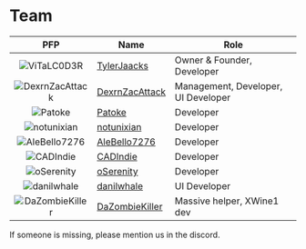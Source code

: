 # Team

|                                           PFP                                           | Name                                                        | Role                                |
|:---------------------------------------------------------------------------------------:|-------------------------------------------------------------|-------------------------------------|
|        ![ViTaLC0D3R](https://avatars.githubusercontent.com/TylerJaacks?size=64)         | [TylerJaacks](https://github.com/TylerJaacks)               | Owner & Founder, Developer          |
|     ![DexrnZacAttack](https://avatars.githubusercontent.com/DexrnZacAttack?size=64)     | [DexrnZacAttack](https://github.com/DexrnZacAttack)         | Management, Developer, UI Developer |
|             ![Patoke](https://avatars.githubusercontent.com/Patoke?size=64)             | [Patoke](https://github.com/Patoke)                         | Developer                           |
|         ![notunixian](https://avatars.githubusercontent.com/notunixian?size=64)         | [notunixian](https://github.com/notunixian)                 | Developer                           |
|       ![AleBello7276](https://avatars.githubusercontent.com/AleBello7276?size=64)       | [AleBello7276](https://github.com/AleBello7276)             | Developer                           |
|           ![CADIndie](https://avatars.githubusercontent.com/CADIndie?size=64)           | [CADIndie](https://github.com/CADIndie)                     | Developer                           |
|          ![oSerenity](https://avatars.githubusercontent.com/oSerenity?size=64)          | [oSerenity](https://github.com/oSerenity)                   | Developer                           |
|         ![danilwhale](https://avatars.githubusercontent.com/danilwhale?size=64)         | [danilwhale](https://github.com/danilwhale)                 | UI Developer                        |
|     ![DaZombieKiller](https://avatars.githubusercontent.com/DaZombieKiller?size=64)     | [DaZombieKiller](https://github.com/DaZombieKiller)         | Massive helper, XWine1 dev          |

If someone is missing, please mention us in the discord.
